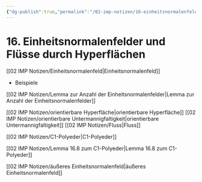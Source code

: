```yaml
---
{"dg-publish":true,"permalink":"/02-imp-notizen/16-einheitsnormalenfelder-und-fluesse-durch-hyperflaechen/"}
---
```


# 16. Einheitsnormalenfelder und Flüsse durch Hyperflächen
[[02 IMP Notizen/Einheitsnormalenfeld\|Einheitsnormalenfeld]]

- Beispiele

[[02 IMP Notizen/Lemma zur Anzahl der Einheitsnormalenfelder\|Lemma zur Anzahl der Einheitsnormalenfelder]]

[[02 IMP Notizen/orientierbare Hyperfläche\|orientierbare Hyperfläche]]
[[02 IMP Notizen/orientierbare Untermannigfaltigkeit\|orientierbare Untermannigfaltigkeit]]
[[02 IMP Notizen/Fluss\|Fluss]]

[[02 IMP Notizen/C1-Polyeder\|C1-Polyeder]]

[[02 IMP Notizen/Lemma 16.8 zum C1-Polyeder\|Lemma 16.8 zum C1-Polyeder]]

[[02 IMP Notizen/äußeres Einheitsnormalenfeld\|äußeres Einheitsnormalenfeld]]

